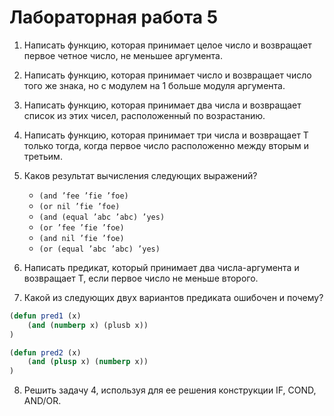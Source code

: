 # Лабораторная работа 5

1. Написать функцию, которая принимает целое число и возвращает первое четное число, не меньшее аргумента.
2. Написать функцию, которая принимает число и возвращает число того же знака, но с модулем на 1 больше модуля аргумента.
3. Написать функцию, которая принимает два числа и возвращает список из этих чисел, расположенный по возрастанию.
4. Написать функцию, которая принимает три числа и возвращает Т только тогда, когда первое число расположенно между вторым и третьим.
5. Каков результат вычисления следующих выражений?

    * `(and ’fee ’fie ’foe)`
    * `(or nil ’fie ’foe)`
    * `(and (equal ’abc ’abc) ’yes)`
    * `(or ’fee ’fie ’foe)`
    * `(and nil ’fie ’foe)`
    * `(or (equal ’abc ’abc) ’yes)`

6. Написать предикат, который принимает два числа-аргумента и возвращает Т, если первое число не меньше второго.
7. Какой из следующих двух вариантов предиката ошибочен и почему?

```lisp
(defun pred1 (x)
    (and (numberp x) (plusb x))
)

(defun pred2 (x)
    (and (plusp x) (numberp x))
)
```

8. Решить задачу 4, используя для ее решения конструкции IF, COND, AND/OR.
